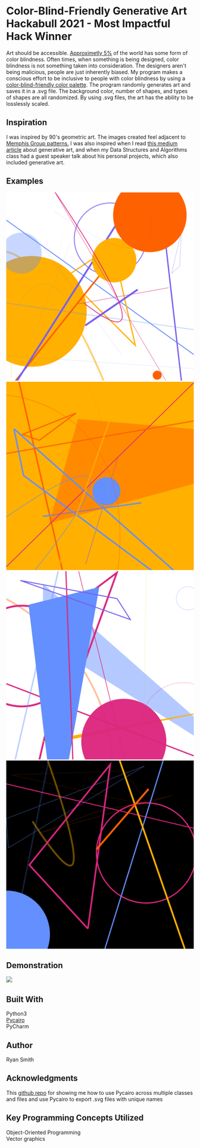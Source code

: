 # Color-Blind-Friendly Generative Art<br>Hackabull 2021 - **Most Impactful Hack Winner**
Art should be accessible. [Approximetly 5%](https://www.colourblindawareness.org/colour-blindness/) of the world has some form of color blindness. Often times, when something is being designed, color blindness is not something taken into consideration. The designers aren't being malicious, people are just inherently biased. My program makes a conscious effort to be inclusive to people with color blindness by using a [color-blind-friendly color palette](https://davidmathlogic.com/colorblind). The program randomly generates art and saves it in a .svg file. The background color, number of shapes, and types of shapes are all randomized. By using .svg files, the art has the ability to be losslessly scaled.
## Inspiration
I was inspired by 90's geometric art. The images created feel adjacent to [Memphis Group patterns.](https://www.creativebloq.com/inspiration/10-iconic-examples-of-memphis-design) I was also inspired when I read [this medium article](https://towardsdatascience.com/is-generative-art-for-you-b1e1499945e6) about generative art, and when my Data Structures and Algorithms class had a guest speaker talk about his personal projects, which also included generative art.
## Examples
<img src="https://github.com/rpsmith77/Hackabull_2021/blob/master/Examples/Transparent%20Background/2021-14-03_11-30-19-ccd719c4.svg">
<img src="https://github.com/rpsmith77/Hackabull_2021/blob/master/Examples/Color%20Background/2021-14-03_11-34-57-b0ddc8e3.svg">
<img src="https://github.com/rpsmith77/Hackabull_2021/blob/master/Examples/White%20Background/2021-14-03_11-30-56-041a0509.svg">
<img src="https://github.com/rpsmith77/Hackabull_2021/blob/master/Examples/Black%20Background/2021-14-03_11-31-05-02dd717e.svg">

## Demonstration
[![](https://img.youtube.com/vi/FX-NRC7EpV4/0.jpg)](https://www.youtube.com/watch?v=FX-NRC7EpV4 "Demo Video")

## Built With
Python3<br>
[Pycairo](https://www.cairographics.org/pycairo/)<br>
PyCharm

## Author
Ryan Smith

## Acknowledgments
This [github repo](https://github.com/JakobGlock/Generative-Art) for showing me how to use Pycairo across multiple classes and files and use Pycairo to export .svg files with unique names

## Key Programming Concepts Utilized
Object-Oriented Programming<br>
Vector graphics
